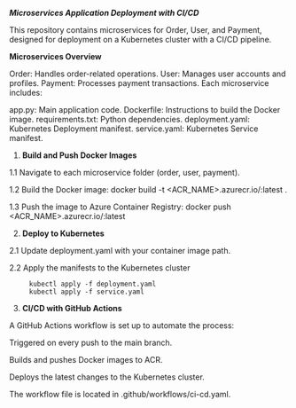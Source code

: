 ***Microservices Application Deployment with CI/CD***

This repository contains microservices for Order, User, and Payment, designed for deployment on a Kubernetes cluster with a CI/CD pipeline.

**Microservices Overview**

Order: Handles order-related operations.
User: Manages user accounts and profiles.
Payment: Processes payment transactions.
Each microservice includes:

app.py: Main application code.
Dockerfile: Instructions to build the Docker image.
requirements.txt: Python dependencies.
deployment.yaml: Kubernetes Deployment manifest.
service.yaml: Kubernetes Service manifest.

1. **Build and Push Docker Images**
   
  1.1  Navigate to each microservice folder (order, user, payment).
  
  1.2  Build the Docker image:
         docker build -t <ACR_NAME>.azurecr.io/<service-name>:latest .
         
  1.3  Push the image to Azure Container Registry:
         docker push <ACR_NAME>.azurecr.io/<service-name>:latest
   
2. **Deploy to Kubernetes**
   
  2.1  Update deployment.yaml with your container image path.
  
  2.2  Apply the manifests to the Kubernetes cluster

         kubectl apply -f deployment.yaml
         kubectl apply -f service.yaml

         
3. **CI/CD with GitHub Actions**
   
A GitHub Actions workflow is set up to automate the process:

   Triggered on every push to the main branch.

   Builds and pushes Docker images to ACR.
   
   Deploys the latest changes to the Kubernetes cluster.


The workflow file is located in .github/workflows/ci-cd.yaml.

   


